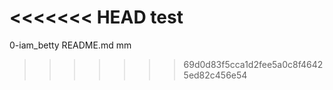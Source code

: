 <<<<<<< HEAD
test
=======
0-iam_betty README.md mm
>>>>>>> 69d0d83f5cca1d2fee5a0c8f46425ed82c456e54
